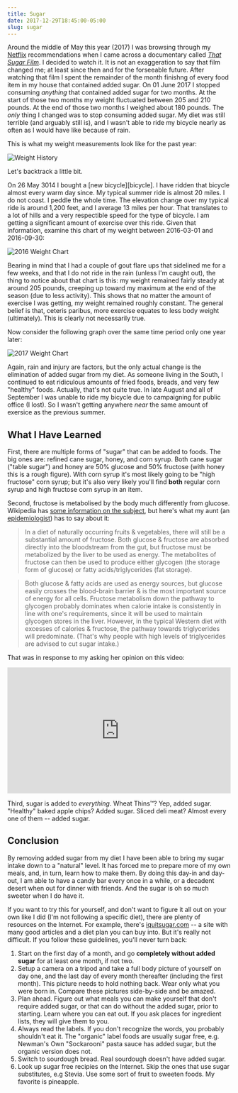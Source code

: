 ```yaml
---
title: Sugar
date: 2017-12-29T18:45:00-05:00
slug: sugar
---
```


Around the middle of May this year (2017) I was browsing through my
[Netflix][netflix] recommendations when I came across a documentary
called [*That Sugar Film*][sugar_film]. I decided to watch it. It is not an
exaggeration to say that film changed me; at least since then and for the
forseeable future. After watching that film I spent the remainder of the month
finishng of every food item in my house that contained added sugar. On 01 June
2017 I stopped consuming *anything* that contained added sugar for two months.
At the start of those two months my weight fluctuated between 205 and 210
pounds. At the end of those two months I weighed about 180 pounds. The *only*
thing I changed was to stop consuming added sugar. My diet was still terrible
(and arguably still is), and I wasn't able to ride my bicycle nearly as often
as I would have like because of rain.

This is what my weight measurements look like for the past year:

![Weight History](/assets/2017/12/29/sugar/bp_weight_history.png)

Let's backtrack a little bit.

On 26 May 3014 I bought a [new bicycle][bicycle]. I have ridden that bicycle
almost every warm day since. My typical summer ride is almost 20 miles. I do not
coast. I peddle the whole time. The elevation change over my typical ride is
around 1,200 feet, and I average 13 miles per hour. That translates to a lot of
hills and a very respectible speed for the type of bicycle. I am getting a
significant amount of exercise over this ride. Given that information, examine
this chart of my weight between 2016-03-01 and 2016-09-30:

![2016 Weight Chart](/assets/2017/12/29/sugar/2016-03-01_to_2016-09-30_weight_chart.png)

Bearing in mind that I had a couple of gout flare ups that sidelined me for a
few weeks, and that I do not ride in the rain (unless I'm caught out), the
thing to notice about that chart is this: my weight remained fairly steady
at around 205 pounds, creeping up toward my maximum at the end of the season
(due to less activity). This shows that no matter the amount of exercise I was
getting, my weight remained roughly constant. The general belief is that, ceteris
paribus, more exercise equates to less body weight (ultimately). This is clearly
not necessarily true.

Now consider the following graph over the same time period only one year later:

![2017 Weight Chart](/assets/2017/12/29/sugar/2017-03-02_to_2017-09-29_weight_chart.png)

Again, rain and injury are factors, but the only actual change is the elimination
of added sugar from my diet. As someone living in the South, I continued to eat
ridiculous amounts of fried foods, breads, and very few "healthy" foods. Actually,
that's not quite true. In late August and all of September I was unable to ride
my bicycle due to campaigning for public office (I lost). So I wasn't getting
anywhere *near* the same amount of exersice as the previous summer.

[netflix]: https://netflix.com
[sugar_film]: http://www.imdb.com/title/tt3892434/
[bicyle]: https://web.archive.org/web/20170602121334/http://archive.trekbikes.com/us/en/2014/Trek/7_2_fx

## What I Have Learned

First, there are multiple forms of "sugar" that can be added to foods. The big
ones are: refined cane sugar, honey, and corn syrup. Both cane sugar ("table
sugar") and honey are 50% glucose and 50% fructose (with honey this is a rough
figure). With corn syrup it's most likely going to be "high fructose" corn
syrup; but it's also very likely you'll find **both** regular corn syrup and
high fructose corn syrup in an item.

Second, fructose is metabolised by the body much differently from glucose.
Wikipedia has [some information on the subject][wiki_fructose], but here's what
my aunt (an [epidemiologist](epidemiologist)) has to say about it:

> In a diet of naturally occurring fruits & vegetables, there will still be a
> substantial amount of fructose. Both glucose & fructose are absorbed directly
> into the bloodstream from the gut, but fructose must be metabolized by the
> liver to be used as energy. The metabolites of fructose can then be used to
> produce either glycogen (the storage form of glucose) or fatty
> acids/triglycerides (fat storage).

> Both glucose & fatty acids are used as energy sources, but glucose easily
> crosses the blood-brain barrier & is the most important source of energy for
> all cells. Fructose metabolism down the pathway to glycogen probably dominates
> when calorie intake is consistently in line with one's requirements, since it
> will be used to maintain glycogen stores in the liver. However, in the typical
> Western diet with excesses of calories & fructose, the pathway towards
> triglycerides will predominate. (That's why people with high levels of
> triglycerides are advised to cut sugar intake.)

That was in response to my asking her opinion on this video:

<style>
  .embed-container { position: relative; padding-bottom: 56.25%; height: 0; overflow: hidden; max-width: 100%; } .embed-container iframe, .embed-container object, .embed-container embed { position: absolute; top: 0; left: 0; width: 100%; height: 100%; }
</style>
<div class='embed-container'>
  <iframe src='https://www.youtube.com/embed/f_4Q9Iv7_Ao' frameborder='0' allowfullscreen></iframe>
</div>

Third, sugar is added to *everything*. Wheat Thins™? Yep, added sugar. "Healthy"
baked apple chips? Added sugar. Sliced deli meat? Almost every one of them --
added sugar.

[wiki_fructose]: https://en.wikipedia.org/wiki/Fructose#Fructose_metabolism
[epidemiologist]: https://en.wikipedia.org/wiki/Epidemiology

## Conclusion

By removing added sugar from my diet I have been able to bring my sugar intake
down to a "natural" level. It has forced me to prepare more of my own meals,
and, in turn, learn how to make them. By doing this day-in and day-out, I am
able to have a candy bar every once in a while, or a decadent desert when out
for dinner with friends. And the sugar is oh so much sweeter when I do have it.

If you want to try this for yourself, and don't want to figure it all out on
your own like I did (I'm not following a specific diet), there are plenty of
resources on the Internet. For example, there's [iquitsugar.com](iquit) -- a site
with many good articles and a diet plan you can buy into. But it's really not
difficult. If you follow these guidelines, you'll never turn back:

1. Start on the first day of a month, and go **completely without added sugar**
for at least one month, if not two.
1. Setup a camera on a tripod and take a full body picture of yourself on day
one, and the last day of every month thereafter (including the first month).
This picture needs to hold nothing back. Wear only what you were born in.
Compare these pictures side-by-side and be amazed.
1. Plan ahead. Figure out what meals you can make yourself that don't require
added sugar, or that can do without the added sugar, prior to starting. Learn
where you can eat out. If you ask places for ingredient lists, they will give
them to you.
1. Always read the labels. If you don't recognize the words, you probably
shouldn't eat it. The "organic" label foods are usually sugar free, e.g.
Newman's Own "Sockarooni" pasta sauce has added sugar, but the organic version
does not.
1. Switch to sourdough bread. Real sourdough doesn't have added sugar.
1. Look up sugar free recipies on the Internet. Skip the ones that use sugar
substitutes, e.g Stevia. Use some sort of fruit to sweeten foods. My favorite
is pineapple.

[iquit]: https://iquitsugar.com/
